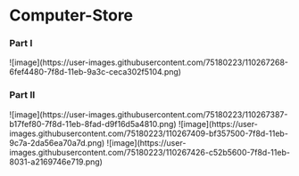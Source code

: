 # Computer-Store

<h3>Part I</h3>
![image](https://user-images.githubusercontent.com/75180223/110267268-6fef4480-7f8d-11eb-9a3c-ceca302f5104.png)

<h3>Part II</h3>
![image](https://user-images.githubusercontent.com/75180223/110267387-b17fef80-7f8d-11eb-8fad-d9f16d5a4810.png)
![image](https://user-images.githubusercontent.com/75180223/110267409-bf357500-7f8d-11eb-9c7a-2da56ea70a7d.png)
![image](https://user-images.githubusercontent.com/75180223/110267426-c52b5600-7f8d-11eb-8031-a2169746e719.png)
